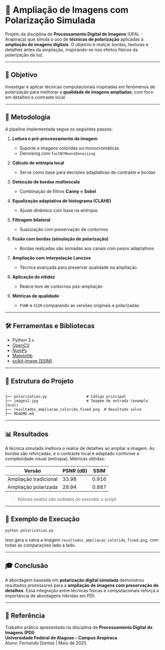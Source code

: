 # 🧠 Ampliação de Imagens com Polarização Simulada

Projeto da disciplina de **Processamento Digital de Imagens** (UFAL - Arapiraca) que simula o uso de **técnicas de polarização** aplicadas à **ampliação de imagens digitais**. O objetivo é realçar bordas, texturas e detalhes antes da ampliação, inspirando-se nos efeitos físicos da polarização da luz.

---

## 📌 Objetivo

Investigar e aplicar técnicas computacionais inspiradas em fenômenos de polarização para melhorar a **qualidade de imagens ampliadas**, com foco em detalhes e contraste local.

---

## 🧪 Metodologia

A pipeline implementada segue os seguintes passos:

1. **Leitura e pré-processamento da imagem**
   - Suporte a imagens coloridas ou monocromáticas
   - Denoising com `fastNlMeansDenoising`

2. **Cálculo de entropia local**
   - Serve como base para decisões adaptativas de contraste e bordas

3. **Detecção de bordas multiescala**
   - Combinação de filtros **Canny** e **Sobel**

4. **Equalização adaptativa de histograma (CLAHE)**
   - Ajuste dinâmico com base na entropia

5. **Filtragem bilateral**
   - Suavização com preservação de contornos

6. **Fusão com bordas (simulação de polarização)**
   - Bordas realçadas são somadas aos canais com pesos adaptativos

7. **Ampliação com interpolação Lanczos**
   - Técnica avançada para preservar qualidade na ampliação

8. **Aplicação de nitidez**
   - Realce leve de contornos pós-ampliação

9. **Métricas de qualidade**
   - `PSNR` e `SSIM` comparando as versões originais e polarizadas

---

## 🛠️ Ferramentas e Bibliotecas

- Python 3.x  
- [OpenCV](https://opencv.org/)  
- [NumPy](https://numpy.org/)  
- [Matplotlib](https://matplotlib.org/)  
- [scikit-image (SSIM)](https://scikit-image.org/)

---

## 📁 Estrutura do Projeto

```
.
├── polarization.py                  # Código principal
├── images2.jpg                      # Imagem de entrada (exemplo local)
├── resultados_ampliacao_colorida_fixed.png  # Resultado salvo
├── README.md
```

---

## 📊 Resultados

A técnica simulada melhora o realce de detalhes ao ampliar a imagem. As bordas são reforçadas, e o contraste local é adaptado conforme a complexidade visual (entropia). Métricas obtidas:

| Versão                  | PSNR (dB) | SSIM   |
|------------------------|-----------|--------|
| Ampliação tradicional  | 33.98     | 0.916  |
| Ampliação polarizada   | 29.94     | 0.887  |

> *Valores exatos são exibidos ao executar o script.*

---

## 📸 Exemplo de Execução

```bash
python polarization.py
```

Isso gera e salva a imagem `resultados_ampliacao_colorida_fixed.png`, com todas as comparações lado a lado.

---

## 🎓 Conclusão

A abordagem baseada em **polarização digital simulada** demonstrou resultados promissores para a **ampliação de imagens com preservação de detalhes**. Essa integração entre técnicas físicas e computacionais reforça a importância de abordagens híbridas em PDI.

---

## 📎 Referência

Trabalho prático apresentado na disciplina de **Processamento Digital de Imagens (PDI)**  
**Universidade Federal de Alagoas – Campus Arapiraca**  
Aluno: *Fernando Dantas* | Maio de 2025
